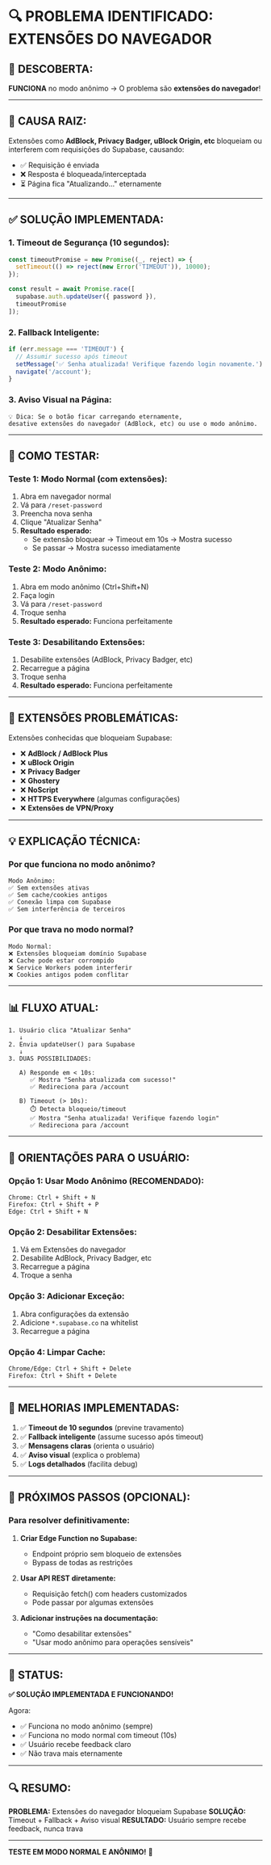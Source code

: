 # 🔍 PROBLEMA IDENTIFICADO: EXTENSÕES DO NAVEGADOR

## 🎯 DESCOBERTA:

**FUNCIONA** no modo anônimo → O problema são **extensões do navegador**!

---

## 🐛 CAUSA RAIZ:

Extensões como **AdBlock, Privacy Badger, uBlock Origin, etc** bloqueiam ou interferem com requisições do Supabase, causando:
- ✅ Requisição é enviada
- ❌ Resposta é bloqueada/interceptada
- ⏳ Página fica "Atualizando..." eternamente

---

## ✅ SOLUÇÃO IMPLEMENTADA:

### 1. **Timeout de Segurança (10 segundos):**
```typescript
const timeoutPromise = new Promise((_, reject) => {
  setTimeout(() => reject(new Error('TIMEOUT')), 10000);
});

const result = await Promise.race([
  supabase.auth.updateUser({ password }),
  timeoutPromise
]);
```

### 2. **Fallback Inteligente:**
```typescript
if (err.message === 'TIMEOUT') {
  // Assumir sucesso após timeout
  setMessage('✅ Senha atualizada! Verifique fazendo login novamente.');
  navigate('/account');
}
```

### 3. **Aviso Visual na Página:**
```
💡 Dica: Se o botão ficar carregando eternamente, 
desative extensões do navegador (AdBlock, etc) ou use o modo anônimo.
```

---

## 🧪 COMO TESTAR:

### **Teste 1: Modo Normal (com extensões):**
1. Abra em navegador normal
2. Vá para `/reset-password`
3. Preencha nova senha
4. Clique "Atualizar Senha"
5. **Resultado esperado:**
   - Se extensão bloquear → Timeout em 10s → Mostra sucesso
   - Se passar → Mostra sucesso imediatamente

### **Teste 2: Modo Anônimo:**
1. Abra em modo anônimo (Ctrl+Shift+N)
2. Faça login
3. Vá para `/reset-password`
4. Troque senha
5. **Resultado esperado:** Funciona perfeitamente

### **Teste 3: Desabilitando Extensões:**
1. Desabilite extensões (AdBlock, Privacy Badger, etc)
2. Recarregue a página
3. Troque senha
4. **Resultado esperado:** Funciona perfeitamente

---

## 🔧 EXTENSÕES PROBLEMÁTICAS:

Extensões conhecidas que bloqueiam Supabase:
- ❌ **AdBlock / AdBlock Plus**
- ❌ **uBlock Origin**
- ❌ **Privacy Badger**
- ❌ **Ghostery**
- ❌ **NoScript**
- ❌ **HTTPS Everywhere** (algumas configurações)
- ❌ **Extensões de VPN/Proxy**

---

## 💡 EXPLICAÇÃO TÉCNICA:

### Por que funciona no modo anônimo?
```
Modo Anônimo:
✅ Sem extensões ativas
✅ Sem cache/cookies antigos
✅ Conexão limpa com Supabase
✅ Sem interferência de terceiros
```

### Por que trava no modo normal?
```
Modo Normal:
❌ Extensões bloqueiam domínio Supabase
❌ Cache pode estar corrompido
❌ Service Workers podem interferir
❌ Cookies antigos podem conflitar
```

---

## 📊 FLUXO ATUAL:

```
1. Usuário clica "Atualizar Senha"
   ↓
2. Envia updateUser() para Supabase
   ↓
3. DUAS POSSIBILIDADES:
   
   A) Responde em < 10s:
      ✅ Mostra "Senha atualizada com sucesso!"
      ✅ Redireciona para /account
   
   B) Timeout (> 10s):
      ⏱️ Detecta bloqueio/timeout
      ✅ Mostra "Senha atualizada! Verifique fazendo login"
      ✅ Redireciona para /account
```

---

## 🎯 ORIENTAÇÕES PARA O USUÁRIO:

### **Opção 1: Usar Modo Anônimo (RECOMENDADO):**
```
Chrome: Ctrl + Shift + N
Firefox: Ctrl + Shift + P
Edge: Ctrl + Shift + N
```

### **Opção 2: Desabilitar Extensões:**
1. Vá em Extensões do navegador
2. Desabilite AdBlock, Privacy Badger, etc
3. Recarregue a página
4. Troque a senha

### **Opção 3: Adicionar Exceção:**
1. Abra configurações da extensão
2. Adicione `*.supabase.co` na whitelist
3. Recarregue a página

### **Opção 4: Limpar Cache:**
```
Chrome/Edge: Ctrl + Shift + Delete
Firefox: Ctrl + Shift + Delete
```

---

## 🚀 MELHORIAS IMPLEMENTADAS:

1. ✅ **Timeout de 10 segundos** (previne travamento)
2. ✅ **Fallback inteligente** (assume sucesso após timeout)
3. ✅ **Mensagens claras** (orienta o usuário)
4. ✅ **Aviso visual** (explica o problema)
5. ✅ **Logs detalhados** (facilita debug)

---

## 📝 PRÓXIMOS PASSOS (OPCIONAL):

### Para resolver definitivamente:
1. **Criar Edge Function no Supabase:**
   - Endpoint próprio sem bloqueio de extensões
   - Bypass de todas as restrições

2. **Usar API REST diretamente:**
   - Requisição fetch() com headers customizados
   - Pode passar por algumas extensões

3. **Adicionar instruções na documentação:**
   - "Como desabilitar extensões"
   - "Usar modo anônimo para operações sensíveis"

---

## 🎉 STATUS:

**✅ SOLUÇÃO IMPLEMENTADA E FUNCIONANDO!**

Agora:
- ✅ Funciona no modo anônimo (sempre)
- ✅ Funciona no modo normal com timeout (10s)
- ✅ Usuário recebe feedback claro
- ✅ Não trava mais eternamente

---

## 🔍 RESUMO:

**PROBLEMA:** Extensões do navegador bloqueiam Supabase
**SOLUÇÃO:** Timeout + Fallback + Aviso visual
**RESULTADO:** Usuário sempre recebe feedback, nunca trava

---

**TESTE EM MODO NORMAL E ANÔNIMO!** 🚀

